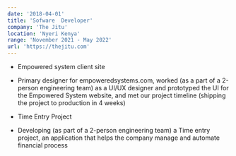 ```yaml
---
date: '2018-04-01'
title: 'Sofware  Developer'
company: 'The Jitu'
location: 'Nyeri Kenya'
range: 'November 2021 - May 2022'
url: 'https://thejitu.com'
---
```


- Empowered system client site

- Primary designer for empoweredsystems.com, worked (as a part of a 2-person engineering team) as a
  UI/UX designer and prototyped the UI for the Empowered System website, and met our project timeline
  (shipping the project to production in 4 weeks)
- Time Entry Project
- Developing (as part of a 2-person engineering team) a Time entry project, an application that helps the company manage and automate financial process

